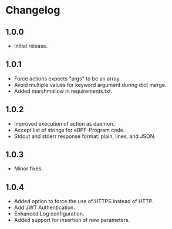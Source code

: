 # Changelog

## 1.0.0

- Initial release.

## 1.0.1

- Force actions expects "args" to be an array.
- Avoid multiple values for keyword argument during dict merge.
- Added marshmallow in requirements.txt.

## 1.0.2

- Improved execution of action as daemon.
- Accept list of strings for eBPF-Program code.
- Stdout and stderr response format: plain, lines, and JSON.

## 1.0.3

- Minor fixes.

## 1.0.4

- Added option to force the use of HTTPS instead of HTTP.
- Add JWT Authentication.
- Enhanced Log configuration.
- Added support for insertion of new parameters.
